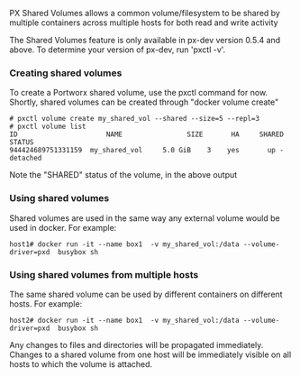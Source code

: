 PX Shared Volumes allows a common volume/filesystem to be shared by multiple containers across multiple hosts for both read and write activity

The Shared Volumes feature is only available in px-dev version 0.5.4 and above.  To determine your version of px-dev, run 'pxctl -v'.

### Creating shared volumes
To create a Portworx shared volume, use the pxctl command for now.  Shortly, shared volumes can be created through "docker volume create"

```
# pxctl volume create my_shared_vol --shared --size=5 --repl=3
# pxctl volume list
ID			            NAME		        SIZE	   HA	  SHARED	STATUS
944424689751331159	my_shared_vol	  5.0 GiB	 3	  yes	    up - detached
```

Note the "SHARED" status of the volume, in the above output

### Using shared volumes
Shared volumes are used in the same way any external volume would be used in docker.  For example:

```
host1# docker run -it --name box1  -v my_shared_vol:/data --volume-driver=pxd  busybox sh
```

### Using shared volumes from multiple hosts
The same shared volume can be used by different containers on different hosts.   For example:

```
host2# docker run -it --name box1  -v my_shared_vol:/data --volume-driver=pxd  busybox sh
```

Any changes to files and directories will be propagated immediately.   Changes to a shared volume from one host will be immediately visible on all hosts to which the volume is attached.

